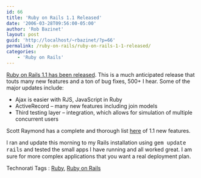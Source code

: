 ```yaml
---
id: 66
title: 'Ruby on Rails 1.1 Released'
date: '2006-03-28T09:56:00-05:00'
author: 'Rob Bazinet'
layout: post
guid: 'http://localhost/~rbazinet/?p=66'
permalink: /ruby-on-rails/ruby-on-rails-1-1-released/
categories:
    - 'Ruby on Rails'
---
```


[Ruby on Rails 1.1 has been released](http://weblog.rubyonrails.com/articles/2006/03/28/rails-1-1-rjs-active-record-respond_to-integration-tests-and-500-other-things). This is a much anticipated release that touts many new features and a ton of bug fixes, 500+ I hear. Some of the major updates include:

- Ajax is easier with RJS, JavaScript in Ruby
- ActiveRecord – many new features including join models
- Third testing layer – integration, which allows for simulation of multiple concurrent users

Scott Raymond has a complete and thorough list [here](http://scottraymond.net/articles/2006/02/28/rails-1.1) of 1.1 new features.

I ran and update this morning to my Rails installation using <font face="Courier New">gem update rails</font> and tested the small apps I have running and all worked great. I am sure for more complex applications that you want a real deployment plan.

Technorati Tags : [Ruby](http://technorati.com/tag/Ruby), [Ruby on Rails](http://technorati.com/tag/Ruby%20on%Rails)